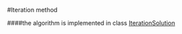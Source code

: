 #Iteration method

####the algorithm is implemented in class [IterationSolution](./IterationSolution.java)